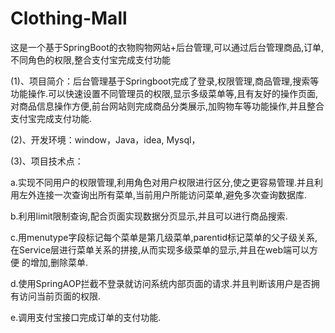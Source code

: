 # Clothing-Mall
这是一个基于SpringBoot的衣物购物网站+后台管理,可以通过后台管理商品,订单,不同角色的权限,整合支付宝完成支付功能

(1)、项目简介：后台管理基于Springboot完成了登录,权限管理,商品管理,搜索等功能操作.可以快速设置不同管理员的权限,显示多级菜单等,且有友好的操作页面,对商品信息操作方便,前台网站则完成商品分类展示,加购物车等功能操作,并且整合支付宝完成支付功能.

(2)、开发环境：window，Java，idea, Mysql，

(3)、项目技术点：

a.实现不同用户的权限管理,利用角色对用户权限进行区分,使之更容易管理.并且利用左外连接一次查询出所有菜单,当前用户所能访问菜单,避免多次查询数据库.

b.利用limit限制查询,配合页面实现数据分页显示,并且可以进行商品搜索.



c.用menutype字段标记每个菜单是第几级菜单,parentid标记菜单的父子级关系,在Service层进行菜单关系的拼接,从而实现多级菜单的显示,并且在web端可以方便   的增加,删除菜单.                                                                               

d.使用SpringAOP拦截不登录就访问系统内部页面的请求.并且判断该用户是否拥有访问当前页面的权限.

e.调用支付宝接口完成订单的支付功能.
